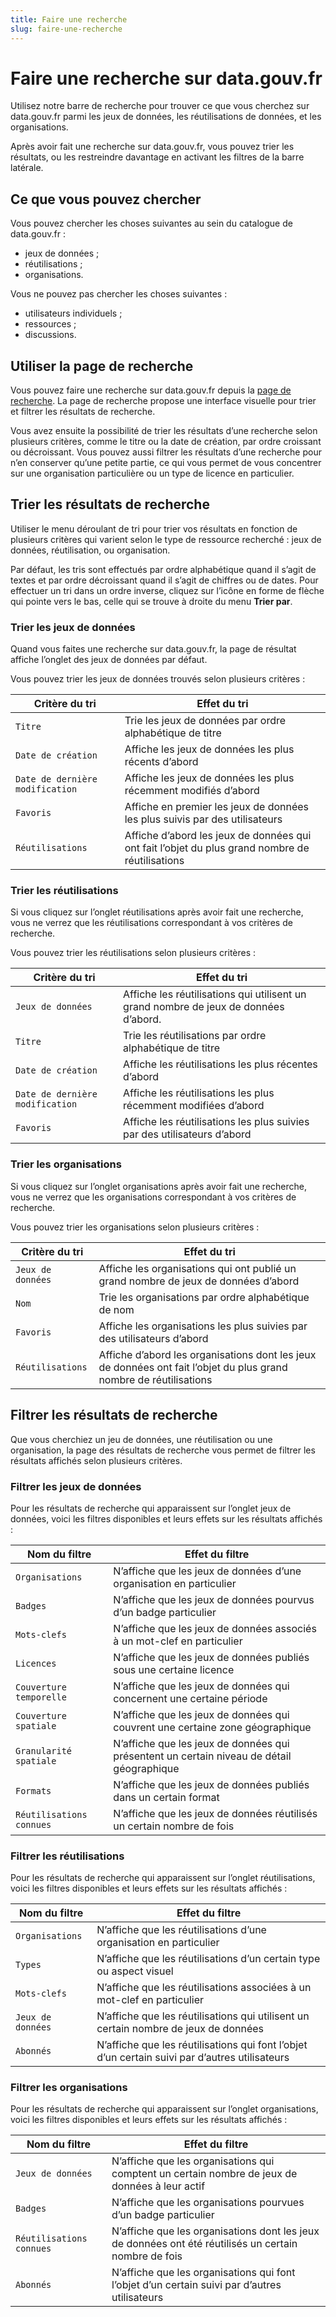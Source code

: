 ```yaml
---
title: Faire une recherche
slug: faire-une-recherche
---
```

# Faire une recherche sur data.gouv.fr

Utilisez notre barre de recherche pour trouver ce que vous cherchez sur data.gouv.fr parmi les jeux de données, les réutilisations de données, et les organisations.

Après avoir fait une recherche sur data.gouv.fr, vous pouvez trier les résultats, ou les restreindre davantage en activant les filtres de la barre latérale.

## Ce que vous pouvez chercher

Vous pouvez chercher les choses suivantes au sein du catalogue de data.gouv.fr :

* jeux de données ;
* réutilisations ;
* organisations.

Vous ne pouvez pas chercher les choses suivantes :

* utilisateurs individuels ;
* ressources ;
* discussions.

## Utiliser la page de recherche

Vous pouvez faire une recherche sur data.gouv.fr depuis la [page de recherche](https://www.data.gouv.fr/fr/search/). La page de recherche propose une interface visuelle pour trier et filtrer les résultats de recherche.

Vous avez ensuite la possibilité de trier les résultats d’une recherche selon plusieurs critères, comme le titre ou la date de création, par ordre croissant ou décroissant. Vous pouvez aussi filtrer les résultats d’une recherche pour n’en conserver qu’une petite partie, ce qui vous permet de vous concentrer sur une organisation particulière ou un type de licence en particulier.

## Trier les résultats de recherche

Utiliser le menu déroulant de tri pour trier vos résultats en fonction de plusieurs critères qui varient selon le type de ressource recherché : jeux de données, réutilisation, ou organisation.

Par défaut, les tris sont effectués par ordre alphabétique quand il s’agit de textes et par ordre décroissant quand il s’agit de chiffres ou de dates. Pour effectuer un tri dans un ordre inverse, cliquez sur l’icône en forme de flèche qui pointe vers le bas, celle qui se trouve à droite du menu **Trier par**.

### Trier les jeux de données

Quand vous faites une recherche sur data.gouv.fr, la page de résultat affiche l’onglet des jeux de données par défaut.

Vous pouvez trier les jeux de données trouvés selon plusieurs critères :

Critère du tri | Effet du tri
---|---
`Titre` | Trie les jeux de données par ordre alphabétique de titre
`Date de création` | Affiche les jeux de données les plus récents d’abord
`Date de dernière modification` | Affiche les jeux de données les plus récemment modifiés d’abord
`Favoris` | Affiche en premier les jeux de données les plus suivis par des utilisateurs
`Réutilisations` | Affiche d’abord les jeux de données qui ont fait l’objet du plus grand nombre de réutilisations

### Trier les réutilisations

Si vous cliquez sur l’onglet réutilisations après avoir fait une recherche, vous ne verrez que les réutilisations correspondant à vos critères de recherche.

Vous pouvez trier les réutilisations selon plusieurs critères :

Critère du tri | Effet du tri
---|---
`Jeux de données` | Affiche les réutilisations qui utilisent un grand nombre de jeux de données d’abord.
`Titre` | Trie les réutilisations par ordre alphabétique de titre
`Date de création` | Affiche les réutilisations les plus récentes d’abord
`Date de dernière modification` | Affiche les réutilisations les plus récemment modifiées d’abord
`Favoris` | Affiche les réutilisations les plus suivies par des utilisateurs d’abord

### Trier les organisations

Si vous cliquez sur l’onglet organisations après avoir fait une recherche, vous ne verrez que les organisations correspondant à vos critères de recherche.

Vous pouvez trier les organisations selon plusieurs critères :

Critère du tri | Effet du tri
---|---
`Jeux de données` | Affiche les organisations qui ont publié un grand nombre de jeux de données d’abord
`Nom` | Trie les organisations par ordre alphabétique de nom
`Favoris` | Affiche les organisations les plus suivies par des utilisateurs d’abord
`Réutilisations` | Affiche d’abord les organisations dont les jeux de données ont fait l’objet du plus grand nombre de réutilisations

## Filtrer les résultats de recherche

Que vous cherchiez un jeu de données, une réutilisation ou une organisation, la page des résultats de recherche vous permet de filtrer les résultats affichés selon plusieurs critères.

### Filtrer les jeux de données

Pour les résultats de recherche qui apparaissent sur l’onglet jeux de données, voici les filtres disponibles et leurs effets sur les résultats affichés :

Nom du filtre | Effet du filtre
---|---
`Organisations` | N’affiche que les jeux de données d’une organisation en particulier
`Badges` | N’affiche que les jeux de données pourvus d’un badge particulier
`Mots-clefs` | N’affiche que les jeux de données associés à un mot-clef en particulier
`Licences` | N’affiche que les jeux de données publiés sous une certaine licence
`Couverture temporelle` | N’affiche que les jeux de données qui concernent une certaine période
`Couverture spatiale` | N’affiche que les jeux de données qui couvrent une certaine zone géographique
`Granularité spatiale` | N’affiche que les jeux de données qui présentent un certain niveau de détail géographique
`Formats` | N’affiche que les jeux de données publiés dans un certain format
`Réutilisations connues` | N’affiche que les jeux de données réutilisés un certain nombre de fois

### Filtrer les réutilisations

Pour les résultats de recherche qui apparaissent sur l’onglet réutilisations, voici les filtres disponibles et leurs effets sur les résultats affichés :

Nom du filtre | Effet du filtre
---|---
`Organisations` | N’affiche que les réutilisations d’une organisation en particulier
`Types` | N’affiche que les réutilisations d’un certain type ou aspect visuel
`Mots-clefs` | N’affiche que les réutilisations associées à un mot-clef en particulier
`Jeux de données` | N’affiche que les réutilisations qui utilisent un certain nombre de jeux de données
`Abonnés` | N’affiche que les réutilisations qui font l’objet d’un certain suivi par d’autres utilisateurs

### Filtrer les organisations

Pour les résultats de recherche qui apparaissent sur l’onglet organisations, voici les filtres disponibles et leurs effets sur les résultats affichés :

Nom du filtre | Effet du filtre
---|---
`Jeux de données` | N’affiche que les organisations qui comptent un certain nombre de jeux de données à leur actif
`Badges` | N’affiche que les organisations pourvues d’un badge particulier
`Réutilisations connues` | N’affiche que les organisations dont les jeux de données ont été réutilisés un certain nombre de fois
`Abonnés` | N’affiche que les organisations qui font l’objet d’un certain suivi par d’autres utilisateurs
